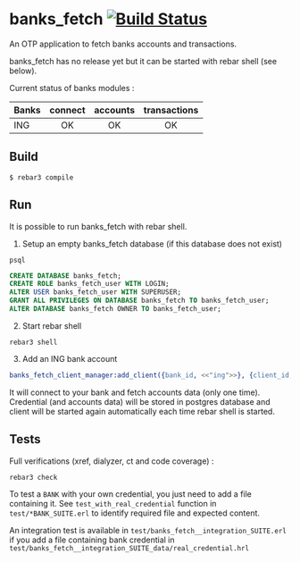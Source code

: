 banks_fetch [![Build Status](https://travis-ci.com/davidjulien/banks_fetch.svg?branch=master)](https://travis-ci.com/davidjulien/banks_fetch)
===========

An OTP application to fetch banks accounts and transactions.

banks_fetch has no release yet but it can be started with rebar shell (see below).

Current status of banks modules :

| Banks         | connect       | accounts  | transactions |
| ------------- |:-------------:|:---------:|:------------:|
| ING           | OK            | OK        | OK           |


Build
-----

    $ rebar3 compile

Run
-----

It is possible to run banks_fetch with rebar shell.

1. Setup an empty banks_fetch database (if this database does not exist)

```console
psql
```

```sql
CREATE DATABASE banks_fetch;
CREATE ROLE banks_fetch_user WITH LOGIN;
ALTER USER banks_fetch_user WITH SUPERUSER;
GRANT ALL PRIVILEGES ON DATABASE banks_fetch TO banks_fetch_user;
ALTER DATABASE banks_fetch OWNER TO banks_fetch_user;
```

2. Start rebar shell

```console
rebar3 shell
```

3. Add an ING bank account

```erlang
banks_fetch_client_manager:add_client({bank_id, <<"ing">>}, {client_id, <<"YOUR_CLIENT_ID">>}, {client_credential, {"YOUR_PASSWORD","YOUR_BIRTHDATE_DDMMYYYY"}}).
```

It will connect to your bank and fetch accounts data (only one time). Credential (and accounts data) will be stored in postgres database and client will be started again automatically each time rebar shell is started.

Tests
-----

Full verifications (xref, dialyzer, ct and code coverage) :

```console
rebar3 check
```

To test a `BANK` with your own credential, you just need to add a file containing it. See `test_with_real_credential` function in `test/*BANK_SUITE.erl` to identify required file and expected content.

An integration test is available in `test/banks_fetch__integration_SUITE.erl` if you add a file containing bank credential in `test/banks_fetch__integration_SUITE_data/real_credential.hrl`
